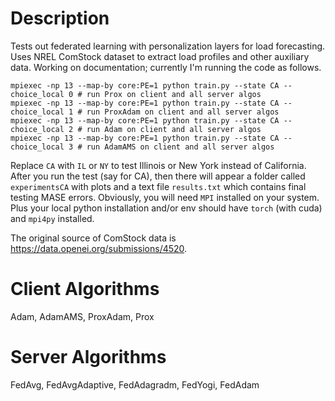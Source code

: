 # Description

Tests out federated learning with personalization layers for load forecasting. Uses NREL ComStock dataset to extract load profiles and other auxiliary data. Working on documentation; currently I'm running the code as follows.

```
mpiexec -np 13 --map-by core:PE=1 python train.py --state CA --choice_local 0 # run Prox on client and all server algos
mpiexec -np 13 --map-by core:PE=1 python train.py --state CA --choice_local 1 # run ProxAdam on client and all server algos
mpiexec -np 13 --map-by core:PE=1 python train.py --state CA --choice_local 2 # run Adam on client and all server algos
mpiexec -np 13 --map-by core:PE=1 python train.py --state CA --choice_local 3 # run AdamAMS on client and all server algos
```
Replace `CA` with `IL` or `NY` to test Illinois or New York instead of California. After you run the test (say for CA), then there will appear a folder called `experimentsCA` with plots and a text file `results.txt` which contains final testing MASE errors. Obviously, you will need `MPI` installed on your system. Plus your local python installation and/or env should have `torch` (with cuda) and `mpi4py` installed.

The original source of ComStock data is https://data.openei.org/submissions/4520.

# Client Algorithms
Adam, AdamAMS, ProxAdam, Prox

# Server Algorithms
FedAvg, FedAvgAdaptive, FedAdagradm, FedYogi, FedAdam

